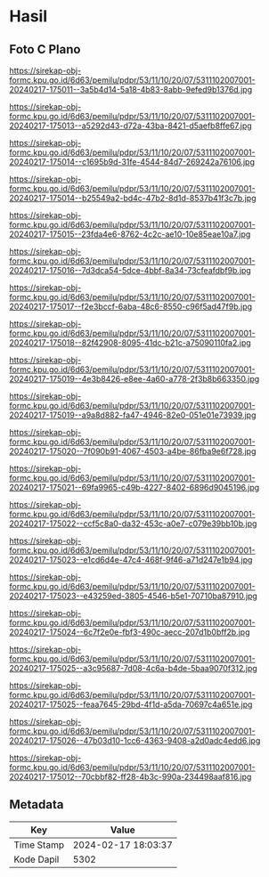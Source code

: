 # Hasil

## Foto C Plano

https://sirekap-obj-formc.kpu.go.id/6d63/pemilu/pdpr/53/11/10/20/07/5311102007001-20240217-175011--3a5b4d14-5a18-4b83-8abb-9efed9b1376d.jpg

https://sirekap-obj-formc.kpu.go.id/6d63/pemilu/pdpr/53/11/10/20/07/5311102007001-20240217-175013--a5292d43-d72a-43ba-8421-d5aefb8ffe67.jpg

https://sirekap-obj-formc.kpu.go.id/6d63/pemilu/pdpr/53/11/10/20/07/5311102007001-20240217-175014--c1695b9d-31fe-4544-84d7-269242a76106.jpg

https://sirekap-obj-formc.kpu.go.id/6d63/pemilu/pdpr/53/11/10/20/07/5311102007001-20240217-175014--b25549a2-bd4c-47b2-8d1d-8537b41f3c7b.jpg

https://sirekap-obj-formc.kpu.go.id/6d63/pemilu/pdpr/53/11/10/20/07/5311102007001-20240217-175015--23fda4e6-8762-4c2c-ae10-10e85eae10a7.jpg

https://sirekap-obj-formc.kpu.go.id/6d63/pemilu/pdpr/53/11/10/20/07/5311102007001-20240217-175016--7d3dca54-5dce-4bbf-8a34-73cfeafdbf9b.jpg

https://sirekap-obj-formc.kpu.go.id/6d63/pemilu/pdpr/53/11/10/20/07/5311102007001-20240217-175017--f2e3bccf-6aba-48c6-8550-c96f5ad47f9b.jpg

https://sirekap-obj-formc.kpu.go.id/6d63/pemilu/pdpr/53/11/10/20/07/5311102007001-20240217-175018--82f42908-8095-41dc-b21c-a75090110fa2.jpg

https://sirekap-obj-formc.kpu.go.id/6d63/pemilu/pdpr/53/11/10/20/07/5311102007001-20240217-175019--4e3b8426-e8ee-4a60-a778-2f3b8b663350.jpg

https://sirekap-obj-formc.kpu.go.id/6d63/pemilu/pdpr/53/11/10/20/07/5311102007001-20240217-175019--a9a8d882-fa47-4946-82e0-051e01e73939.jpg

https://sirekap-obj-formc.kpu.go.id/6d63/pemilu/pdpr/53/11/10/20/07/5311102007001-20240217-175020--7f090b91-4067-4503-a4be-86fba9e6f728.jpg

https://sirekap-obj-formc.kpu.go.id/6d63/pemilu/pdpr/53/11/10/20/07/5311102007001-20240217-175021--69fa9965-c49b-4227-8402-6896d9045196.jpg

https://sirekap-obj-formc.kpu.go.id/6d63/pemilu/pdpr/53/11/10/20/07/5311102007001-20240217-175022--ccf5c8a0-da32-453c-a0e7-c079e39bb10b.jpg

https://sirekap-obj-formc.kpu.go.id/6d63/pemilu/pdpr/53/11/10/20/07/5311102007001-20240217-175023--e1cd6d4e-47c4-468f-9f46-a71d247e1b94.jpg

https://sirekap-obj-formc.kpu.go.id/6d63/pemilu/pdpr/53/11/10/20/07/5311102007001-20240217-175023--e43259ed-3805-4546-b5e1-70710ba87910.jpg

https://sirekap-obj-formc.kpu.go.id/6d63/pemilu/pdpr/53/11/10/20/07/5311102007001-20240217-175024--6c7f2e0e-fbf3-490c-aecc-207d1b0bff2b.jpg

https://sirekap-obj-formc.kpu.go.id/6d63/pemilu/pdpr/53/11/10/20/07/5311102007001-20240217-175025--a3c95687-7d08-4c6a-b4de-5baa9070f312.jpg

https://sirekap-obj-formc.kpu.go.id/6d63/pemilu/pdpr/53/11/10/20/07/5311102007001-20240217-175025--feaa7645-29bd-4f1d-a5da-70697c4a651e.jpg

https://sirekap-obj-formc.kpu.go.id/6d63/pemilu/pdpr/53/11/10/20/07/5311102007001-20240217-175026--47b03d10-1cc6-4363-9408-a2d0adc4edd6.jpg

https://sirekap-obj-formc.kpu.go.id/6d63/pemilu/pdpr/53/11/10/20/07/5311102007001-20240217-175012--70cbbf82-ff28-4b3c-990a-234498aaf816.jpg


## Metadata

| Key        | Value               |
| ---------- | ------------------- |
| Time Stamp | 2024-02-17 18:03:37 |
| Kode Dapil | 5302                |



